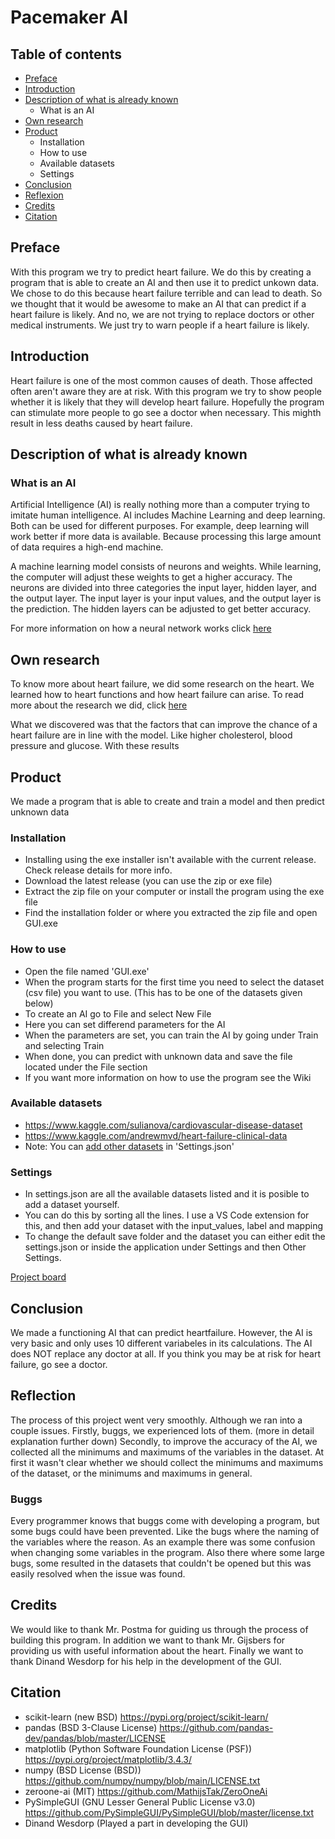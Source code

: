 # Pacemaker AI

## Table of contents
- [Preface](https://github.com/MathijsTak/Pacemaker-ai#preface)
- [Introduction](https://github.com/MathijsTak/Pacemaker-ai#introduction)
- [Description of what is already known](https://github.com/MathijsTak/Pacemaker-ai#description-of-what-is-already-known)
  - What is an AI
- [Own research](https://github.com/MathijsTak/Pacemaker-ai#own-research)
- [Product](https://github.com/MathijsTak/Pacemaker-ai/blob/main/README.md#product)
  - Installation
  - How to use
  - Available datasets
  - Settings
- [Conclusion](https://github.com/MathijsTak/Pacemaker-ai#conclusion)
- [Reflexion](https://github.com/MathijsTak/Pacemaker-ai#reflection)
- [Credits](https://github.com/MathijsTak/Pacemaker-ai#credits)
- [Citation](https://github.com/MathijsTak/Pacemaker-ai#citation)

## Preface
With this program we try to predict heart failure. We do this by creating a program that is able to create an AI and then use it to predict unkown data. We chose to do this because heart failure terrible and can lead to death. So we thought that it would be awesome to make an AI that can predict if a heart failure is likely. And no, we are not trying to replace doctors or other medical instruments. We just try to warn people if a heart failure is likely.

## Introduction
Heart failure is one of the most common causes of death. Those affected often aren't aware they are at risk. With this program we try to show people whether it is likely that they will develop heart failure. Hopefully the program can stimulate more people to go see a doctor when necessary. This mighth result in less deaths caused by heart failure. 

## Description of what is already known
### What is an AI
Artificial Intelligence (AI) is really nothing more than a computer trying to imitate human intelligence. AI includes Machine Learning and deep learning. Both can be used for different purposes. For example, deep learning will work better if more data is available. Because processing this large amount of data requires a high-end machine.

A machine learning model consists of neurons and weights. While learning, the computer will adjust these weights to get a higher accuracy. The neurons are divided into three categories the input layer, hidden layer, and the output layer. The input layer is your input values, and the output layer is the prediction. The hidden layers can be adjusted to get better accuracy. 

For more information on how a neural network works click [here](https://www.ibm.com/cloud/learn/neural-networks)


## Own research
To know more about heart failure, we did some research on the heart. We learned how to heart functions and how heart failure can arise. To read more about the research we did, click [here](https://github.com/MathijsTak/Pacemaker-ai/raw/main/The%20heart.docx)

What we discovered was that the factors that can improve the chance of a heart failure are in line with the model. Like higher cholesterol, blood pressure and glucose. With these results 

## Product
We made a program that is able to create and train a model and then predict unknown data

### Installation
- Installing using the exe installer isn't available with the current release. Check release details for more info.
- Download the latest release (you can use the zip or exe file)
- Extract the zip file on your computer or install the program using the exe file
- Find the installation folder or where you extracted the zip file and open GUI.exe

### How to use
- Open the file named 'GUI.exe'
- When the program starts for the first time you need to select the dataset (csv file) you want to use. (This has to be one of the datasets given below)
- To create an AI go to File and select New File
- Here you can set differend parameters for the AI
- When the parameters are set, you can train the AI by going under Train and selecting Train
- When done, you can predict with unknown data and save the file located under the File section
- If you want more information on how to use the program see the Wiki

### Available datasets
- https://www.kaggle.com/sulianova/cardiovascular-disease-dataset
- https://www.kaggle.com/andrewmvd/heart-failure-clinical-data
- Note: You can [add other datasets](https://github.com/MathijsTak/Pacemaker-ai/wiki/settings.json) in 'Settings.json'

### Settings
- In settings.json are all the available datasets listed and it is posible to add a dataset yourself.
- You can do this by sorting all the lines. I use a VS Code extension for this, and then add your dataset with the input_values, label and mapping
- To change the default save folder and the dataset you can either edit the settings.json or inside the application under Settings and then Other Settings.

[Project board](https://github.com/MathijsTak/Pacemaker-ai/projects/1?fullscreen=true)


## Conclusion
We made a functioning AI that can predict heartfailure. However, the AI is very basic and only uses 10 different variabeles in its calculations. The AI does NOT replace any doctor at all. If you think you may be at risk for heart failure, go see a doctor. 

## Reflection
The process of this project went very smoothly. Although we ran into a couple issues. Firstly, buggs, we experienced lots of them. (more in detail explanation further down) 
Secondly, to improve the accuracy of the AI, we collected all the minimums and maximums of the variables in the dataset. At first it wasn't clear whether we should collect the minimums and maximums of the dataset, or the minimums and maximums in general.
### Buggs
Every programmer knows that buggs come with developing a program, but some bugs could have been prevented. Like the bugs where the naming of the variables where the reason. As an example there was some confusion when changing some variables in the program. Also there where some large bugs, some resulted in the datasets that couldn't be opened but this was easily resolved when the issue was found.

## Credits
We would like to thank Mr. Postma for guiding us through the process of building this program. In addition we want to thank Mr. Gijsbers for providing us with useful information about the heart. Finally we want to thank Dinand Wesdorp for his help in the development of the GUI. 

## Citation
- scikit-learn (new BSD) https://pypi.org/project/scikit-learn/
- pandas (BSD 3-Clause License) https://github.com/pandas-dev/pandas/blob/master/LICENSE
- matplotlib (Python Software Foundation License (PSF)) https://pypi.org/project/matplotlib/3.4.3/
- numpy (BSD License (BSD)) https://github.com/numpy/numpy/blob/main/LICENSE.txt
- zeroone-ai (MIT) https://github.com/MathijsTak/ZeroOneAi
- PySimpleGUI (GNU Lesser General Public License v3.0) https://github.com/PySimpleGUI/PySimpleGUI/blob/master/license.txt
- Dinand Wesdorp (Played a part in developing the GUI)
